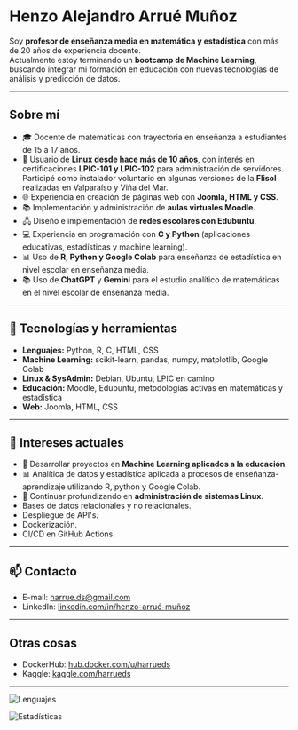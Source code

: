 # Henzo Alejandro Arrué Muñoz

Soy **profesor de enseñanza media en matemática y estadística** con más de 20 años de experiencia docente.  
Actualmente estoy terminando un **bootcamp de Machine Learning**, buscando integrar mi formación en educación con nuevas tecnologías de análisis y predicción de datos.

---

## Sobre mí

- 🎓 Docente de matemáticas con trayectoria en enseñanza a estudiantes de 15 a 17 años.
- 🐧 Usuario de **Linux desde hace más de 10 años**, con interés en certificaciones **LPIC-101 y LPIC-102** para administración de servidores. Participé como instalador voluntario en algunas versiones de la **Flisol** realizadas en Valparaíso y Viña del Mar.
- 🌐 Experiencia en creación de páginas web con **Joomla, HTML y CSS**.
- 📚 Implementación y administración de **aulas virtuales Moodle**.
- 🖧 Diseño e implementación de **redes escolares con Edubuntu**.
- 💻 Experiencia en programación con **C y Python** (aplicaciones educativas, estadísticas y machine learning).
- 📊 Uso de **R, Python y Google Colab** para enseñanza de estadística en nivel escolar en enseñanza media.
- 📚 Uso de **ChatGPT** y **Gemini** para el estudio analítico de matemáticas en el nivel escolar de enseñanza media.

---

## 🧰 Tecnologías y herramientas

- **Lenguajes:** Python, R, C, HTML, CSS
- **Machine Learning:** scikit-learn, pandas, numpy, matplotlib, Google Colab
- **Linux & SysAdmin:** Debian, Ubuntu, LPIC en camino
- **Educación:** Moodle, Edubuntu, metodologías activas en matemáticas y estadística
- **Web:** Joomla, HTML, CSS

---

## 🎯 Intereses actuales

- 🤖 Desarrollar proyectos en **Machine Learning aplicados a la educación**.
- 📊 Analítica de datos y estadística aplicada a procesos de enseñanza-aprendizaje utilizando R, python y Google Colab.
- 🐧 Continuar profundizando en **administración de sistemas Linux**.
- Bases de datos relacionales y no relacionales.
- Despliegue de API's.
- Dockerización.
- CI/CD en GitHub Actions.

---

## 📫 Contacto

- E-mail: [harrue.ds@gmail.com](mailto:harrue.ds@gmail.com)
- LinkedIn: [linkedin.com/in/henzo-arrué-muñoz](https://www.linkedin.com/in/henzo-arru%C3%A9-mu%C3%B1oz/)

---

## Otras cosas

- DockerHub: [hub.docker.com/u/harrueds](https://hub.docker.com/u/harrueds)
- Kaggle: [kaggle.com/harrueds](https://www.kaggle.com/harrueds)

---

![Lenguajes](https://github-readme-stats.vercel.app/api/top-langs/?username=harrueds&theme=synthwave&show_icons=true)

![Estadísticas](https://github-readme-stats.vercel.app/api?username=harrueds&theme=synthwave&show_icons=true)

